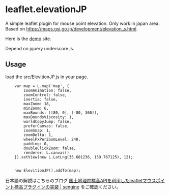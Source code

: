 # leaflet.elevationJP

A simple leaflet plugin for mouse point elevation.
Only work in japan area.
Based on https://maps.gsi.go.jp/development/elevation_s.html.

Here is the [demo](https://sengine.xyz/static/ElevitionJP/demo.html) site.

Depend on jquery underscore.js.

## Usage

load the src/ElevitionJP.js in your page.

```
	var map = L.map('map', {
		zoomAnimation: false,
		zoomControl: false,
		inertia: false,
		maxZoom: 18, 
		minZoom: 6,
		maxBounds: [[80, 0], [-80, 360]],
		maxBoundsViscosity: 1,
		worldCopyJump: false,
		preferCanvas: false,
		zoomSnap: 1,
		zoomDelta: 1,
		wheelPxPerZoomLevel: 240,
		padding: 0,
		doubleClickZoom: false,
		renderer: L.canvas()
	}).setView(new L.LatLng(35.681236, 139.767125), 12);


	new ElevitionJP().addTo(map);

```


日本語の解説はこちらのブログ
<a href="https://sengine.xyz/2019/09/27/ElevationJP/" target="_blank">国土地理院標高APIを利用したleafletマウスポイント標高プラグインの実装 | sengine</a>
をご確認ください。
